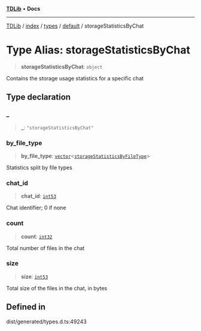 [**TDLib**](../../../../../../README.md) • **Docs**

***

[TDLib](../../../../../../modules.md) / [index](../../../../../README.md) / [types](../../../README.md) / [default](../README.md) / storageStatisticsByChat

# Type Alias: storageStatisticsByChat

> **storageStatisticsByChat**: `object`

Contains the storage usage statistics for a specific chat

## Type declaration

### \_

> **\_**: `"storageStatisticsByChat"`

### by\_file\_type

> **by\_file\_type**: [`vector`](vector.md)\<[`storageStatisticsByFileType`](storageStatisticsByFileType-1.md)\>

Statistics split by file types

### chat\_id

> **chat\_id**: [`int53`](int53-1.md)

Chat identifier; 0 if none

### count

> **count**: [`int32`](int32-1.md)

Total number of files in the chat

### size

> **size**: [`int53`](int53-1.md)

Total size of the files in the chat, in bytes

## Defined in

dist/generated/types.d.ts:49243
